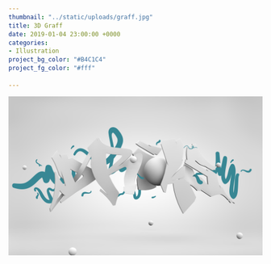 ```yaml
---
thumbnail: "../static/uploads/graff.jpg"
title: 3D Graff
date: 2019-01-04 23:00:00 +0000
categories:
- Illustration
project_bg_color: "#B4C1C4"
project_fg_color: "#fff"

---
```

![](/static/uploads/graff.jpg)